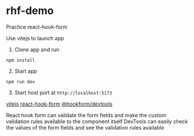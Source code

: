 # rhf-demo
Practice react-hook-form

Use vitejs to launch app

1. Clone app and run

```
npm install
```

2. Start app
```
npm run dev
```

3. Start host port at ```http://localhost:5173```

[vitejs](https://vitejs.dev/)
[react-hook-form](https://react-hook-form.com/)
[@hookform/devtools](https://react-hook-form.com/dev-tools/)

React hook form can validate the form fields and make the custom validation rules available to the component itself
DevTools can easily check the values of the form fields and see the validation rules available